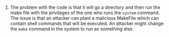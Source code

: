 1) The problem with the code is that it will go a directory and then run the make file with the privilages of the one who runs the `system` command. The issue is that an attacker can plant a malicious MakeFile which can contain shell commands that will be executed.
An attacker might change the `make` command in the system to run as something else.